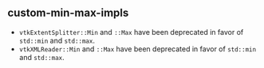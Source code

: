 ## custom-min-max-impls

* `vtkExtentSplitter::Min` and `::Max` have been deprecated in favor of
  `std::min` and `std::max`.
* `vtkXMLReader::Min` and `::Max` have been deprecated in favor of `std::min`
  and `std::max`.

